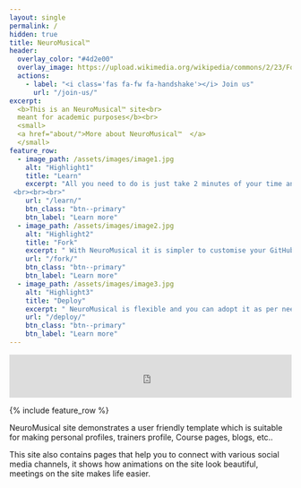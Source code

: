 ```yaml
---
layout: single
permalink: /
hidden: true
title: NeuroMusical™ 
header:
  overlay_color: "#4d2e00"
  overlay_image: https://upload.wikimedia.org/wikipedia/commons/2/23/Forest_%28119%29.jpg
  actions:
    - label: "<i class='fas fa-fw fa-handshake'></i> Join us"
      url: "/join-us/"
excerpt:
  <b>This is an NeuroMusical™ site<br>
  meant for academic purposes</b><br>
  <small>
  <a href="about/">More about NeuroMusical™  </a>
  </small>
feature_row:
  - image_path: /assets/images/image1.jpg
    alt: "Highlight1"
    title: "Learn"
    excerpt: "All you need to do is just take 2 minutes of your time and that's all for a fork. Ofcourse, a bit longer to learn, try out a free course [here](https://ayeai.xyz/site/courses/github-pages-site-in-2-minutes-with-ayepages/)
 <br><br><br>"
    url: "/learn/"
    btn_class: "btn--primary"
    btn_label: "Learn more"
  - image_path: /assets/images/image2.jpg
    alt: "Highlight2"
    title: "Fork"
    excerpt: " With NeuroMusical it is simpler to customise your GitHub Pages site as per your choice, just a fork would serve the purpose<br><br><br>"
    url: "/fork/"
    btn_class: "btn--primary"
    btn_label: "Learn more"
  - image_path: /assets/images/image3.jpg
    alt: "Highlight3"
    title: "Deploy"
    excerpt: " NeuroMusical is flexible and you can adopt it as per needs and choices. You may use it as blog, personal profile, information site and it's your choice!<br><br><br>"
    url: "/deploy/"
    btn_class: "btn--primary"
    btn_label: "Learn more"      
---
```


<iframe allowfullscreen="false" frameborder="0" mozallowfullscreen="false" src="https://docs.google.com/presentation/d/e/2PACX-1vT5K9ijpA0fuuS4OJTQMwoMaQrZm5dMCXisLRBgVzxQ7I5312_uHAqZvvJIA_5KRrG02t45MotrTj_a/embed?start=true&loop=true&delayms=300&rm=minimal" webkitallowfullscreen="false" width="100%" height="77"></iframe>

{% include feature_row %}

NeuroMusical site demonstrates a user friendly template which is suitable for making personal profiles, trainers profile, Course pages, blogs, etc..

This site also contains pages that help you to connect with various social media channels, it shows how animations on the site look beautiful, meetings on the site makes life easier.

